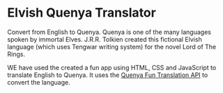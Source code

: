 # Elvish Quenya Translator

Convert from English to Quenya. Quenya is one of the many languages
spoken by immortal Elves. J.R.R. Tolkien created this fictional Elvish
language (which uses Tengwar writing system) for the novel Lord of The
Rings.

WE have used the created a fun app using HTML, CSS and JavaScript to translate English to Quenya. It uses the [Quenya Fun Translation API](https://funtranslations.com/quenya) to convert the language.
